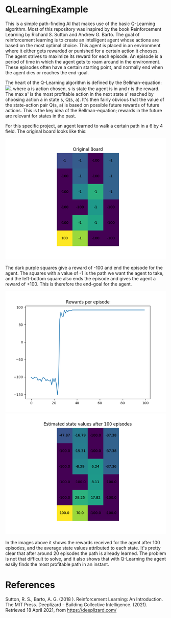 # QLearningExample

This is a simple path-finding AI that makes use of the basic Q-Learning algorithm. Most of this repository was inspired by the book Reinforcement Learning by Richard S. Sutton and Andrew G. Barto. The goal of reinforcement learning is to create an intelligent agent whose actions are based on the most optimal choice. This agent is placed in an environment where it either gets rewarded or punished for a certain action it chooses. The agent strives to maximize its reward for each episode. An episode is a period of time in which the agent gets to roam around in the environment. These episodes often have a certain starting point, and normally end when the agent dies or reaches the end-goal.

The heart of the Q-Learning algorithm is defined by the Bellman-equation: <img src="https://latex.codecogs.com/gif.latex?Q(s,a)=r+\gamma\max\limits_{a'}Q(s',a')" />, where a is action chosen, s is state the agent is in and r is the reward. The max a' is the most profitable action in the next state s' reached by choosing action a in state s, Q(s, a). It's then fairly obvious that the value of the state-action pair Q(s, a) is based on possible future rewards of future actions. This is the key idea of the Bellman-equation; rewards in the future are relevant for states in the past. 

For this specific project, an agent learned to walk a certain path in a 6 by 4 field. The original board looks like this:

![plot](https://github.com/TimVeenboer/QLearningExample/blob/main/Board.png)

The dark purple squares give a reward of -100 and end the episode for the agent. The squares with a value of -1 is the path we want the agent to take, and the left-bottom square also ends the episode and gives the agent a reward of +100. This is therefore the end-goal for the agent. 

![plot](https://github.com/TimVeenboer/QLearningExample/blob/main/Rewards.png)
![plot](https://github.com/TimVeenboer/QLearningExample/blob/main/StateEstimation.png)

In the images above it shows the rewards received for the agent after 100 episodes, and the average state values attributed to each state. It's pretty clear that after around 20 episodes the path is already learned. The problem is not that difficult to solve, and it also shows that with Q-Learning the agent easily finds the most profitable path in an instant.

# References

Sutton, R. S., Barto, A. G. (2018 ). Reinforcement Learning: An Introduction. The MIT Press.
Deeplizard - Building Collective Intelligence. (2021). Retrieved 18 April 2021, from https://deeplizard.com/
